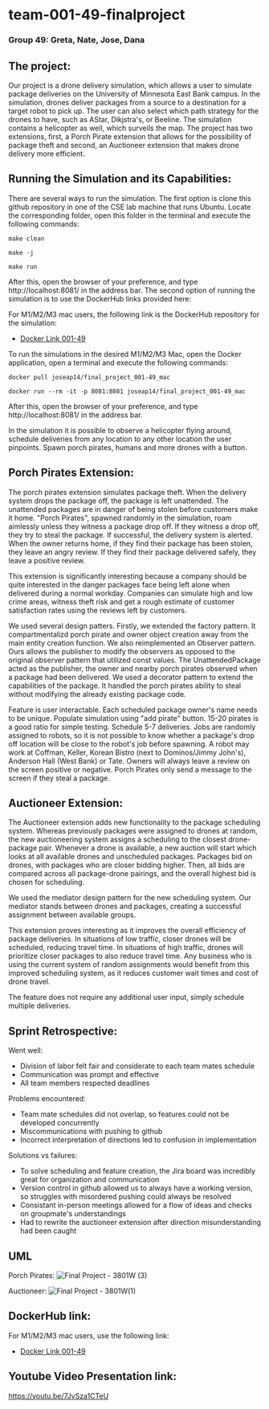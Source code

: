 # team-001-49-finalproject
### Group 49: Greta, Nate, Jose, Dana

## The project:
Our project is a drone delivery simulation, which allows a user to simulate package deliveries on the University of Minnesota East Bank campus. In the simulation, drones deliver packages from a source to a destination for a target robot to pick up. The user can also select which path strategy for the drones to have, such as AStar, Dikjstra's, or Beeline. The simulation contains a helicopter as well, which surveils the map. The project has two extensions, first, a Porch Pirate extension that allows for the possibility of package theft and second, an Auctioneer extension that makes drone delivery more efficient.

## Running the Simulation and its Capabilities: 

There are several ways to run the simulation. The first option is clone this github repository in one of the CSE lab machine that runs Ubuntu. Locate the corresponding folder, open this folder in the terminal and execute the following commands:
```
make clean
```
```
make -j
```
```
make run
```
After this, open the browser of your preference, and type http://localhost:8081/ in the address bar. The second option of running the simulation is to use the DockerHub links provided here:

For M1/M2/M3 mac users, the following link is the DockerHub repository for the simulation:
- [Docker Link 001-49](https://hub.docker.com/repository/docker/joseap14/final_project_001-49_mac/general)

To run the simulations in the desired M1/M2/M3 Mac, open the Docker application, open a terminal and execute the following commands: 
```
docker pull joseap14/final_project_001-49_mac
```
```
docker run --rm -it -p 8081:8081 joseap14/final_project_001-49_mac
```
After this, open the browser of your preference, and type http://localhost:8081/ in the address bar. 

In the simulation it is possible to observe a helicopter flying around, schedule deliveries from any location to any other location the user pinpoints. Spawn porch pirates, humans and more drones with a button. 

## Porch Pirates Extension:

The porch pirates extension simulates package theft. When the delivery system drops the package off, the package is left unattended. The unattended packages are in danger of being stolen before customers make it home. "Porch Pirates", spawned randomly in the simulation, roam aimlessly unless they witness a package drop off. If they witness a drop off, they try to steal the package. If successful, the delivery system is alerted. When the owner returns home, if they find their package has been stolen, they leave an angry review. If they find their package delivered safely, they leave a positive review.  

This extension is significantly interesting because a company should be quite interested in the danger packages face being left alone when delivered during a normal workday. Companies can simulate high and low crime areas, witness theft risk and get a rough estimate of customer satisfaction rates using the reviews left by customers. 

We used several design patters. Firstly, we extended the factory pattern. It compartmentalizd porch pirate and owner object creation away from the main entity creation function. We also reimplemented an Observer pattern. Ours allows the publisher to modify the observers as opposed to the original observer pattern that utilized const values. The UnattendedPackage acted as the publisher,  the owner and nearby porch pirates observed when a package had been delivered. We used a decorator pattern to extend the capabilities of the package. It handled the porch pirates ability to steal without modifying the already existing package code.

Feature is user interactable. Each scheduled package owner's name needs to be unique. Populate simulation using "add pirate" button. 15-20 pirates is a good ratio for simple testing. Schedule 5-7 deliveries. Jobs are randomly assigned to robots, so it is not possible to know whether a package's drop off location will be close to the robot's job before spawning. A robot may work at Coffman, Keller, Korean Bistro (next to Dominos/Jimmy John's), Anderson Hall (West Bank) or Tate. Owners will always leave a review on the screen positive or negative. Porch Pirates only send a message to the screen if they steal a package.

## Auctioneer Extension:

The Auctioneer extension adds new functionality to the package scheduling system. Whereas previously packages were assigned to drones at random, the new auctioneering system assigns a scheduling to the closest drone-package pair. Whenever a drone is available, a new auction will start which looks at all available drones and unscheduled packages. Packages bid on drones, with packages who are closer bidding higher. Then, all bids are compared across all package-drone pairings, and the overall highest bid is chosen for scheduling. 

We used the mediator design pattern for the new scheduling system. Our mediator stands between drones and packages, creating a successful assignment between available groups. 

This extension proves interesting as it improves the overall efficiency of package deliveries. In situations of low traffic, closer drones will be scheduled, reducing travel time. In situations of high traffic, drones will prioritize closer packages to also reduce travel time. Any business who is using the current system of random assignments would benefit from this improved scheduling system, as it reduces customer wait times and cost of drone travel.

The feature does not require any additional user input, simply schedule multiple deliveries. 

## Sprint Retrospective:
Went well:
- Division of labor felt fair and considerate to each team mates schedule
- Communication was prompt and effective
- All team members respected deadlines

Problems encountered:
- Team mate schedules did not overlap, so features could not be developed concurrently
- Miscommunications with pushing to github
- Incorrect interpretation of directions led to confusion in implementation

Solutions vs failures:
- To solve scheduling and feature creation, the Jira board was incredibly great for organization and communication
- Version control in github allowed us to always have a working version, so struggles with misordered pushing could always be resolved
- Consistant in-person meetings allowed for a flow of ideas and checks on groupmate's understandings
- Had to rewrite the auctioneer extension after direction misunderstanding had been caught

## UML
Porch Pirates:
![Final Project - 3801W (3)](https://media.github.umn.edu/user/22190/files/9fcc6d56-113e-4413-8cc3-f2501362ac48)


Auctioneer:
![Final Project - 3801W(1)](https://media.github.umn.edu/user/29316/files/68456c0f-1b12-4bd1-87f6-ca12cd67d58f)

## DockerHub link:
For M1/M2/M3 mac users, use the following link:
- [Docker Link 001-49](https://hub.docker.com/repository/docker/joseap14/final_project_001-49_mac/general)


## Youtube Video Presentation link:
https://youtu.be/7JvSza1CTeU
